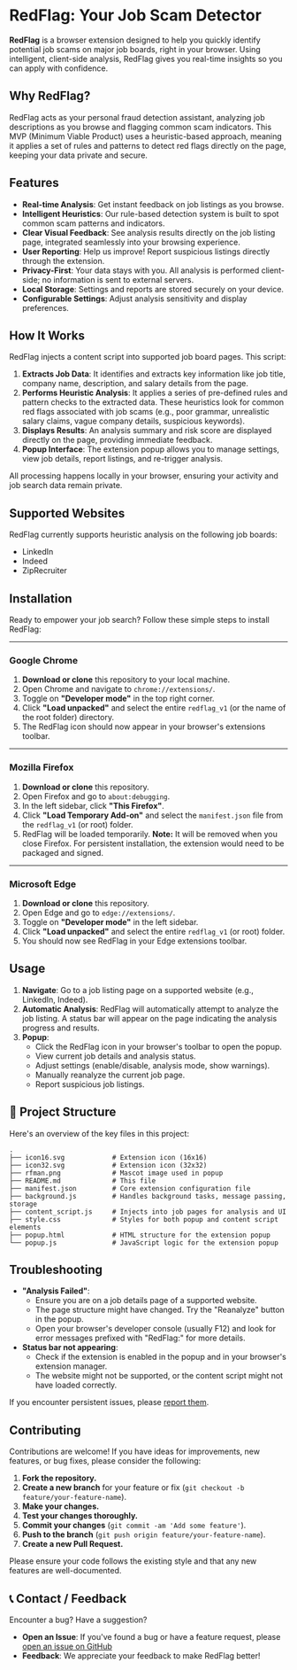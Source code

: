 # RedFlag: Your Job Scam Detector

**RedFlag** is a browser extension designed to help you quickly identify potential job scams on major job boards, right in your browser. Using intelligent, client-side analysis, RedFlag gives you real-time insights so you can apply with confidence.

## Why RedFlag?

RedFlag acts as your personal fraud detection assistant, analyzing job descriptions as you browse and flagging common scam indicators. This MVP (Minimum Viable Product) uses a heuristic-based approach, meaning it applies a set of rules and patterns to detect red flags directly on the page, keeping your data private and secure.

## Features

- **Real-time Analysis**: Get instant feedback on job listings as you browse.
- **Intelligent Heuristics**: Our rule-based detection system is built to spot common scam patterns and indicators.
- **Clear Visual Feedback**: See analysis results directly on the job listing page, integrated seamlessly into your browsing experience.
- **User Reporting**: Help us improve! Report suspicious listings directly through the extension.
- **Privacy-First**: Your data stays with you. All analysis is performed client-side; no information is sent to external servers.
- **Local Storage**: Settings and reports are stored securely on your device.
- **Configurable Settings**: Adjust analysis sensitivity and display preferences.

## How It Works

RedFlag injects a content script into supported job board pages. This script:

1.  **Extracts Job Data**: It identifies and extracts key information like job title, company name, description, and salary details from the page.
2.  **Performs Heuristic Analysis**: It applies a series of pre-defined rules and pattern checks to the extracted data. These heuristics look for common red flags associated with job scams (e.g., poor grammar, unrealistic salary claims, vague company details, suspicious keywords).
3.  **Displays Results**: An analysis summary and risk score are displayed directly on the page, providing immediate feedback.
4.  **Popup Interface**: The extension popup allows you to manage settings, view job details, report listings, and re-trigger analysis.

All processing happens locally in your browser, ensuring your activity and job search data remain private.

## Supported Websites

RedFlag currently supports heuristic analysis on the following job boards:

- LinkedIn
- Indeed
- ZipRecruiter

## Installation

Ready to empower your job search? Follow these simple steps to install RedFlag:

---

### Google Chrome

1.  **Download or clone** this repository to your local machine.
2.  Open Chrome and navigate to `chrome://extensions/`.
3.  Toggle on **"Developer mode"** in the top right corner.
4.  Click **"Load unpacked"** and select the entire `redflag_v1` (or the name of the root folder) directory.
5.  The RedFlag icon should now appear in your browser's extensions toolbar.

---

### Mozilla Firefox

1.  **Download or clone** this repository.
2.  Open Firefox and go to `about:debugging`.
3.  In the left sidebar, click **"This Firefox"**.
4.  Click **"Load Temporary Add-on"** and select the `manifest.json` file from the `redflag_v1` (or root) folder.
5.  RedFlag will be loaded temporarily. **Note:** It will be removed when you close Firefox. For persistent installation, the extension would need to be packaged and signed.

---

### Microsoft Edge

1.  **Download or clone** this repository.
2.  Open Edge and go to `edge://extensions/`.
3.  Toggle on **"Developer mode"** in the left sidebar.
4.  Click **"Load unpacked"** and select the entire `redflag_v1` (or root) folder.
5.  You should now see RedFlag in your Edge extensions toolbar.

## Usage

1.  **Navigate**: Go to a job listing page on a supported website (e.g., LinkedIn, Indeed).
2.  **Automatic Analysis**: RedFlag will automatically attempt to analyze the job listing. A status bar will appear on the page indicating the analysis progress and results.
3.  **Popup**:
    - Click the RedFlag icon in your browser's toolbar to open the popup.
    - View current job details and analysis status.
    - Adjust settings (enable/disable, analysis mode, show warnings).
    - Manually reanalyze the current job page.
    - Report suspicious job listings.

## 📂 Project Structure

Here's an overview of the key files in this project:

```
.
├── icon16.svg            # Extension icon (16x16)
├── icon32.svg            # Extension icon (32x32)
├── rfman.png             # Mascot image used in popup
├── README.md             # This file
├── manifest.json         # Core extension configuration file
├── background.js         # Handles background tasks, message passing, storage
├── content_script.js     # Injects into job pages for analysis and UI
├── style.css             # Styles for both popup and content script elements
├── popup.html            # HTML structure for the extension popup
└── popup.js              # JavaScript logic for the extension popup
```

## Troubleshooting

- **"Analysis Failed"**:
  - Ensure you are on a job details page of a supported website.
  - The page structure might have changed. Try the "Reanalyze" button in the popup.
  - Open your browser's developer console (usually F12) and look for error messages prefixed with "RedFlag:" for more details.
- **Status bar not appearing**:
  - Check if the extension is enabled in the popup and in your browser's extension manager.
  - The website might not be supported, or the content script might not have loaded correctly.

If you encounter persistent issues, please [report them](#-contact--feedback).

## Contributing

Contributions are welcome! If you have ideas for improvements, new features, or bug fixes, please consider the following:

1.  **Fork the repository.**
2.  **Create a new branch** for your feature or fix (`git checkout -b feature/your-feature-name`).
3.  **Make your changes.**
4.  **Test your changes thoroughly.**
5.  **Commit your changes** (`git commit -am 'Add some feature'`).
6.  **Push to the branch** (`git push origin feature/your-feature-name`).
7.  **Create a new Pull Request.**

Please ensure your code follows the existing style and that any new features are well-documented.

## 📞 Contact / Feedback

Encounter a bug? Have a suggestion?

- **Open an Issue**: If you've found a bug or have a feature request, please [open an issue on GitHub](https://github.com/R-LaRoi/redflag_v1/issues)
- **Feedback**: We appreciate your feedback to make RedFlag better!
